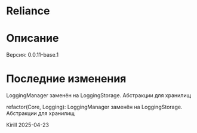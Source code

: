 # Reliance

# Описание

Версия: 0.0.11-base.1

# Последние изменения
LoggingManager заменён на LoggingStorage. Абстракции для хранилищ

refactor(Core, Logging): LoggingManager заменён на LoggingStorage. Абстракции для хранилищ

Kirill
2025-04-23
